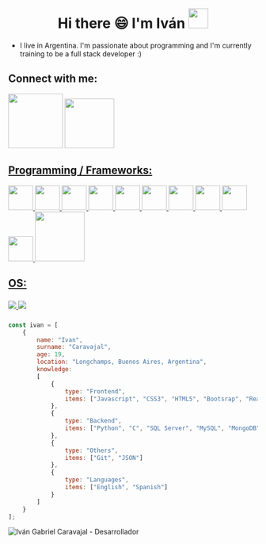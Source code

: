 <h1 align="Center">  Hi there 😄 I'm Iván
<img src="https://media.giphy.com/media/WUlplcMpOCEmTGBtBW/giphy.gif" height="40px"></h1>

- I live in Argentina. I'm passionate about programming and I'm currently training to be a full stack developer :)

## Connect with me:
<div style="display: inline_block">
<a href="https://www.linkedin.com/in/ivan-gabriel-caravajal" target="_blank"><img src="https://img.shields.io/badge/-LinkedIn-%230077B5?style=for the-badge&logo=linkedin&logoColor=white" target="_blank" width="110"></a>
<a href="https://github.com/IvanGCGH?tab=repositories"><img src="https://img.shields.io/badge/GitHub-100000?style=for-the-badge&logo=github&logoColor=white" target="_blank" width="100"</a>
</div>

## Programming / Frameworks:
<div style="display: inline_block">
  <img src="https://media3.giphy.com/media/ln7z2eWriiQAllfVcn/200w.webp" width="50"/>
	<img src="https://media.giphy.com/media/XAxylRMCdpbEWUAvr8/giphy.gif" width="50"/>
	<img src="https://media.giphy.com/media/fsEaZldNC8A1PJ3mwp/giphy.gif" width="50"/>
	<img src="https://media.giphy.com/media/Sr8xDpMwVKOHUWDVRD/giphy.gif" width="50"/>
	<img src="https://media.giphy.com/media/KAq5w47R9rmTuvWOWa/giphy.gif" width="50"/>
	<img src="https://media.giphy.com/media/kdFc8fubgS31b8DsVu/giphy.gif" width="50"/>
	<img src="https://media.giphy.com/media/eNAsjO55tPbgaor7ma/giphy.gif" width="50"/>
	<img src="https://media.giphy.com/media/SS8CV2rQdlYNLtBCiF/giphy.gif" width="50"/>
	<img src="https://media.giphy.com/media/jnDKffgCfGYOp6cMTK/giphy.gif" width="50"/>
	<img src="https://media.giphy.com/media/KzJkzjggfGN5Py6nkT/giphy.gif" width="50"/>
	<img src="https://media.giphy.com/media/kH1DBkPNyZPOk0BxrM/giphy.gif" width="100"/> 
</div>

## OS:
###
<div style="display: inline_block">
  <img src="https://img.shields.io/badge/Windows-0078D6?style=for-the-badge&logo=windows&logoColor=white" />
  <img src="https://img.shields.io/badge/Ubuntu-E95420?style=for-the-badge&logo=ubuntu&logoColor=white" />
</div>

###
  
```javascript
const ivan = [
    {
        name: "Ivan",
        surname: "Caravajal",
        age: 19,
        location: "Longchamps, Buenos Aires, Argentina",
        knowledge: 
        [
            {
                type: "Frontend",
                items: ["Javascript", "CSS3", "HTML5", "Bootsrap", "React JS"]
            },
            {
                type: "Backend",
                items: ["Python", "C", "SQL Server", "MySQL", "MongoDB", "NodeJS", "MongoDB"]
            },
            {
                type: "Others",
                items: ["Git", "JSON"]
            },
            {
                type: "Languages",
                items: ["English", "Spanish"]
            }
        ] 
    }
];
```
  
![Iván Gabriel Caravajal - Desarrollador](https://user-images.githubusercontent.com/106553827/181830265-6f445ede-7ea6-421c-baf1-b69392c2a913.jpg)



